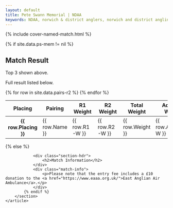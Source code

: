```yaml
---
layout: default
title: Pete Swann Memorial | NDAA
keywords: NDAA, norwich & district anglers, norwich and district angling, norwich & district, matches, fishing match, match list, match calendar, match listing, Pete Swann Memorial
---
```


{% include cover-named-match.html %}

<main class="wrapper wrapper--padding wrapper--min-height">
    <article id="Information">
        <section>
            {% if site.data.ps-mem != nil %}
                <div class="section-hdr">
                    <h2>Match Result</h2>
                </div>
                <div class="match-info">
                    <p>Top 3 shown above.</p>
                    <p>Full result listed below.</p>
                </div>
                <div class="table-container">
                    <table class="match-result">
                        <thead>
                            <tr>
                                <th>Placing</th>
                                <th>Pairing</th>
                                <th>R1<br>Weight</th>
                                <th>R2<br>Weight</th>
                                <th>Total<br>Weight</th>
                                <th>Adjusted<br>Weight</th>
                            </tr>
                        </thead>
                        <tbody>
                            {% for row in site.data.pairs-r2 %}
                            <tr>
                                <th class="td--center" data-heading="Placing">{{ row.Placing }}</th>
                                <td data-heading="Pairing">{{ row.Name }}</td>
                                <td class="td--right{% if row.R1-W-Lowest == "Y" %} td--lowest{% endif %}" data-heading="R1 Weight">{{ row.R1-W }}</td>
                                <td class="td--right{% if row.R2-W-Lowest == "Y" %} td--lowest{% endif %}" data-heading="R2 Weight">{{ row.R2-W }}</td>
                                <td class="td--right" data-heading="Weight">{{ row.Weight }}</td>
                                <td class="td--right" data-heading="Adjusted Weight">{{ row.Adjusted-W }}</td>
                            </tr>
                            {% endfor %}
                        </tbody>
                    </table>
                </div>
            {% else %}

                <div class="section-hdr">
                    <h2>Match Information</h2>
                </div>
                <div class="match-info">
                    <p>Please note that the entry fee includes a £10 donation to the <a href="https://www.eaaa.org.uk/">East Anglian Air Ambulance</a>.</p>
                </div>
            {% endif %}
        </section>
    </article>

</main>